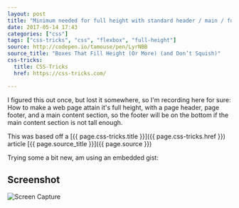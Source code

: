 ```yaml
---
layout: post
title: "Minimum needed for full height with standard header / main / footer"
date: 2017-05-14 17:43
categories: ["css"]
tags: ["css-tricks", "css", "flexbox", "full-height"]
source: http://codepen.io/tamouse/pen/LyrNBB
source_title: "Boxes That Fill Height (Or More) (and Don’t Squish)"
css-tricks:
  title: CSS-Tricks
  href: https://css-tricks.com/

---
```


I figured this out once, but lost it somewhere, so I'm recording here
for sure: How to make a web page attain it's full height, with a page
header, page footer, and a main content section, so the footer will be
on the bottom if the main content section is not tall enough.

This was based off
a [{{ page.css-tricks.title }}]({{ page.css-tricks.href }})
article
[{{ page.source_title }}]({{ page.source }})

Trying some a bit new, am using an embedded gist:

<script src="https://gist.github.com/tamouse/ed0174615be56bc4309f5dff7537d03a.js"></script>

## Screenshot

![Screen Capture](https://monosnap.com/file/Du9EXFqr6RGRBwP2eCM991d1Az1ehZ.png)
